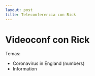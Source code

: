 ```yaml
---
layout: post
title: Teleconferencia con Rick
---
```

# Videoconf con Rick

Temas:
- Coronavirus in England (numbers)
- Information 